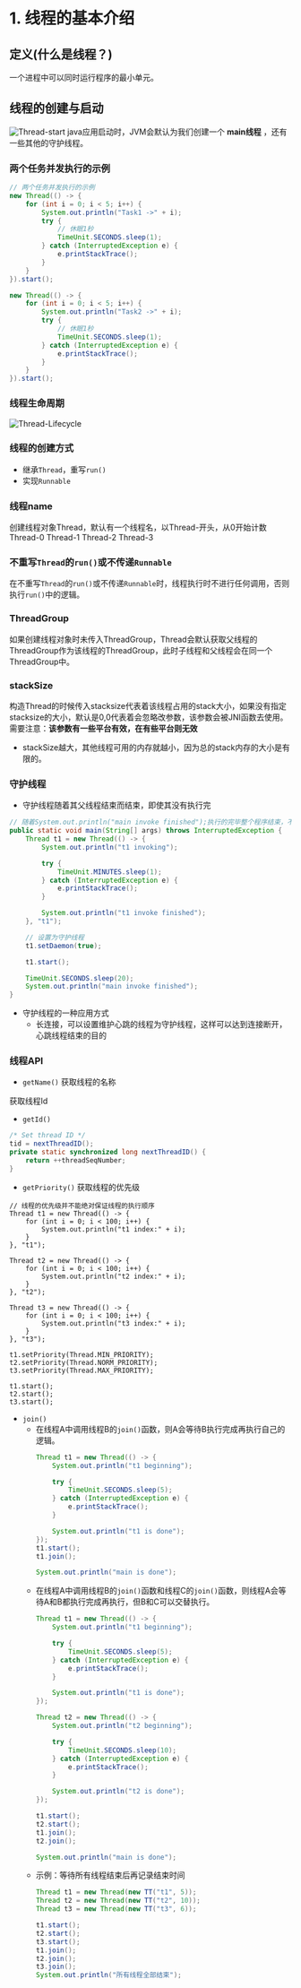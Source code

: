 # 1. 线程的基本介绍
## 定义(什么是线程？)
一个进程中可以同时运行程序的最小单元。

## 线程的创建与启动
![Thread-start](/assets/Thread-start.png)
java应用启动时，JVM会默认为我们创建一个 **main线程** ，还有一些其他的守护线程。

### 两个任务并发执行的示例
```java
// 两个任务并发执行的示例
new Thread(() -> {
	for (int i = 0; i < 5; i++) {
		System.out.println("Task1 ->" + i);
		try {
			// 休眠1秒
			TimeUnit.SECONDS.sleep(1);
		} catch (InterruptedException e) {
			e.printStackTrace();
		}
	}
}).start();

new Thread(() -> {
	for (int i = 0; i < 5; i++) {
		System.out.println("Task2 ->" + i);
		try {
			// 休眠1秒
			TimeUnit.SECONDS.sleep(1);
		} catch (InterruptedException e) {
			e.printStackTrace();
		}
	}
}).start();
```

### 线程生命周期
![Thread-Lifecycle](/assets/Thread-Lifecycle.png)

### 线程的创建方式
* 继承`Thread`，重写`run()`
* 实现`Runnable`

### 线程name
创建线程对象Thread，默认有一个线程名，以Thread-开头，从0开始计数
Thread-0
Thread-1
Thread-2
Thread-3

### 不重写`Thread`的`run()`或不传递`Runnable`
在不重写`Thread`的`run()`或不传递`Runnable`时，线程执行时不进行任何调用，否则执行`run()`中的逻辑。

### ThreadGroup
如果创建线程对象时未传入ThreadGroup，Thread会默认获取父线程的ThreadGroup作为该线程的ThreadGroup，此时子线程和父线程会在同一个ThreadGroup中。

### stackSize
构造Thread的时候传入stacksize代表着该线程占用的stack大小，如果没有指定stacksize的大小，默认是0,0代表着会忽略改参数，该参数会被JNI函数去使用。
需要注意：**该参数有一些平台有效，在有些平台则无效**
* stackSize越大，其他线程可用的内存就越小，因为总的stack内存的大小是有限的。

### 守护线程
* 守护线程随着其父线程结束而结束，即使其没有执行完
```java
// 随着System.out.println("main invoke finished");执行的完毕整个程序结束，不会等到线程t1执行完成
public static void main(String[] args) throws InterruptedException {
	Thread t1 = new Thread(() -> {
		System.out.println("t1 invoking");

		try {
			TimeUnit.MINUTES.sleep(1);
		} catch (InterruptedException e) {
			e.printStackTrace();
		}

		System.out.println("t1 invoke finished");
	}, "t1");

	// 设置为守护线程
	t1.setDaemon(true);

	t1.start();

	TimeUnit.SECONDS.sleep(20);
	System.out.println("main invoke finished");
}
```
* 守护线程的一种应用方式
	* 长连接，可以设置维护心跳的线程为守护线程，这样可以达到连接断开，心跳线程结束的目的

### 线程API
* `getName()`
获取线程的名称

获取线程Id
* `getId()`
```java
/* Set thread ID */
tid = nextThreadID();
private static synchronized long nextThreadID() {
    return ++threadSeqNumber;
}
```
* `getPriority()`
获取线程的优先级
```
// 线程的优先级并不能绝对保证线程的执行顺序
Thread t1 = new Thread(() -> {
	for (int i = 0; i < 100; i++) {
		System.out.println("t1 index:" + i);
	}
}, "t1");

Thread t2 = new Thread(() -> {
	for (int i = 0; i < 100; i++) {
		System.out.println("t2 index:" + i);
	}
}, "t2");

Thread t3 = new Thread(() -> {
	for (int i = 0; i < 100; i++) {
		System.out.println("t3 index:" + i);
	}
}, "t3");

t1.setPriority(Thread.MIN_PRIORITY);
t2.setPriority(Thread.NORM_PRIORITY);
t3.setPriority(Thread.MAX_PRIORITY);

t1.start();
t2.start();
t3.start();
```
* `join()`
	* 在线程A中调用线程B的`join()`函数，则A会等待B执行完成再执行自己的逻辑。
		```java
		Thread t1 = new Thread(() -> {
			System.out.println("t1 beginning");

			try {
				TimeUnit.SECONDS.sleep(5);
			} catch (InterruptedException e) {
				e.printStackTrace();
			}

			System.out.println("t1 is done");
		});
		t1.start();
		t1.join();

		System.out.println("main is done");
		```
	* 在线程A中调用线程B的`join()`函数和线程C的`join()`函数，则线程A会等待A和B都执行完成再执行，但B和C可以交替执行。
		```java
		Thread t1 = new Thread(() -> {
			System.out.println("t1 beginning");

			try {
				TimeUnit.SECONDS.sleep(5);
			} catch (InterruptedException e) {
				e.printStackTrace();
			}

			System.out.println("t1 is done");
		});

		Thread t2 = new Thread(() -> {
			System.out.println("t2 beginning");

			try {
				TimeUnit.SECONDS.sleep(10);
			} catch (InterruptedException e) {
				e.printStackTrace();
			}

			System.out.println("t2 is done");
		});

		t1.start();
		t2.start();
		t1.join();
		t2.join();

		System.out.println("main is done");
		```
	* 示例：等待所有线程结束后再记录结束时间
		```java
		Thread t1 = new Thread(new TT("t1", 5));
		Thread t2 = new Thread(new TT("t2", 10));
		Thread t3 = new Thread(new TT("t3", 6));

		t1.start();
		t2.start();
		t3.start();
		t1.join();
		t2.join();
		t3.join();
		System.out.println("所有线程全部结束");
		```
